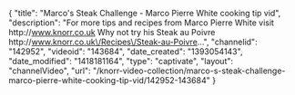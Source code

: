 {
    "title": "Marco's Steak Challenge - Marco Pierre White cooking tip vid",
    "description": "For more tips and recipes from Marco Pierre White visit http:\/\/www.knorr.co.uk Why not try his Steak au Poivre http:\/\/www.knorr.co.uk\/Recipes\/Steak-au-Poivre...",
    "channelid": "142952",
    "videoid": "143684",
    "date_created": "1393054143",
    "date_modified": "1418181164",
    "type": "captivate",
    "layout": "channelVideo",
    "url": "\/knorr-video-collection\/marco-s-steak-challenge-marco-pierre-white-cooking-tip-vid\/142952-143684"
}